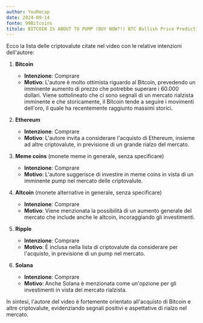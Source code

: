 ```yaml
---
author: YouRecap
date: 2024-09-14
fonte: 99Bitcoins
titolo: BITCOIN IS ABOUT TO PUMP (BUY NOW?!) BTC Bullish Price Prediction
---
```


Ecco la lista delle criptovalute citate nel video con le relative intenzioni dell'autore:

1. **Bitcoin**
   - **Intenzione**: Comprare
   - **Motivo**: L'autore è molto ottimista riguardo al Bitcoin, prevedendo un imminente aumento di prezzo che potrebbe superare i 60.000 dollari. Viene sottolineato che ci sono segnali di un mercato rialzista imminente e che storicamente, il Bitcoin tende a seguire i movimenti dell'oro, il quale ha recentemente raggiunto massimi storici.

2. **Ethereum**
   - **Intenzione**: Comprare
   - **Motivo**: L'autore invita a considerare l'acquisto di Ethereum, insieme ad altre criptovalute, in previsione di un grande rialzo del mercato.

3. **Meme coins** (monete meme in generale, senza specificare)
   - **Intenzione**: Comprare
   - **Motivo**: L'autore suggerisce di investire in meme coins in vista di un imminente pump nel mercato delle criptovalute.

4. **Altcoin** (monete alternative in generale, senza specificare)
   - **Intenzione**: Comprare
   - **Motivo**: Viene menzionata la possibilità di un aumento generale del mercato che include anche le altcoin, incoraggiando gli investimenti.

5. **Ripple**
   - **Intenzione**: Comprare
   - **Motivo**: È inclusa nella lista di criptovalute da considerare per l'acquisto, in previsione di un pump nel mercato.

6. **Solana**
   - **Intenzione**: Comprare
   - **Motivo**: Anche Solana è menzionata come un'opzione per gli investimenti in vista del mercato rialzista.

In sintesi, l'autore del video è fortemente orientato all'acquisto di Bitcoin e altre criptovalute, evidenziando segnali positivi e aspettative di rialzo nel mercato.
